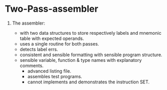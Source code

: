 # Two-Pass-assembler
1. The assembler:

    * with two data structures to store respectively labels and mnemonic table with expected operands.
    * uses a single routine for both passes.
    * detects label errs.
    * consistent and sensible formatting with sensible program structure. 
    * sensible variable, function & type names with explanatory comments.
		* advanced listing file.
		* assembles test programs.
	  * cannot implements and demonstrates the instruction SET.
